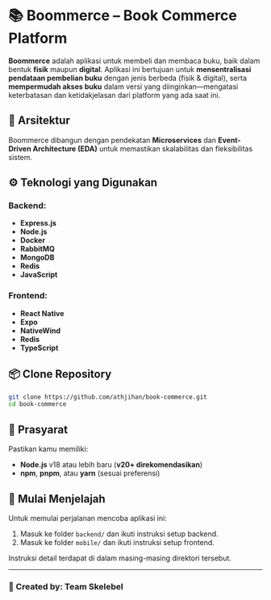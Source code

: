 
# 📚 Boommerce – Book Commerce Platform

**Boommerce** adalah aplikasi untuk membeli dan membaca buku, baik dalam bentuk **fisik** maupun **digital**. Aplikasi ini bertujuan untuk **mensentralisasi pendataan pembelian buku** dengan jenis berbeda (fisik & digital), serta **mempermudah akses buku** dalam versi yang diinginkan—mengatasi keterbatasan dan ketidakjelasan dari platform yang ada saat ini.

## 🧱 Arsitektur

Boommerce dibangun dengan pendekatan **Microservices** dan **Event-Driven Architecture (EDA)** untuk memastikan skalabilitas dan fleksibilitas sistem.

## ⚙️ Teknologi yang Digunakan

### Backend:
- **Express.js**
- **Node.js**
- **Docker**
- **RabbitMQ**
- **MongoDB**
- **Redis**
- **JavaScript**

### Frontend:
- **React Native**
- **Expo**
- **NativeWind**
- **Redis**
- **TypeScript**

## 📦 Clone Repository

```bash
git clone https://github.com/athjihan/book-commerce.git
cd book-commerce
```

## 🧰 Prasyarat

Pastikan kamu memiliki:

- **Node.js** v18 atau lebih baru (**v20+ direkomendasikan**)
- **npm**, **pnpm**, atau **yarn** (sesuai preferensi)

## 🚀 Mulai Menjelajah

Untuk memulai perjalanan mencoba aplikasi ini:

1. Masuk ke folder `backend/` dan ikuti instruksi setup backend.
2. Masuk ke folder `mobile/` dan ikuti instruksi setup frontend.

Instruksi detail terdapat di dalam masing-masing direktori tersebut.

---

### 👥 Created by: **Team Skelebel**

